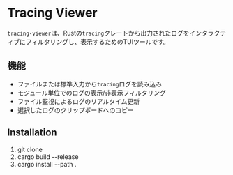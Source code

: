 # Tracing Viewer

`tracing-viewer`は、Rustの`tracing`クレートから出力されたログをインタラクティブにフィルタリングし、表示するためのTUIツールです。

## 機能

*   ファイルまたは標準入力から`tracing`ログを読み込み
*   モジュール単位でのログの表示/非表示フィルタリング
*   ファイル監視によるログのリアルタイム更新
*   選択したログのクリップボードへのコピー

## Installation

1. git clone
2. cargo build --release
3. cargo install --path .